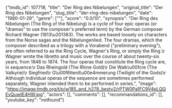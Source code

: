 {"tmdb_id": 107718, "title": "Der Ring des Nibelungen", "original_title": "Der Ring des Nibelungen", "slug_title": "der-ring-des-nibelungen", "date": "1980-01-29", "genre": [""], "score": "0.0/10", "synopsis": "Der Ring des Nibelungen (The Ring of the Nibelung) is a cycle of four epic operas (or \"dramas\" to use the composer's preferred term) by the German composer Richard Wagner (1813\u201383). The works are based loosely on characters from the Norse sagas and the Nibelungenlied. The four dramas, which the composer described as a trilogy with a Vorabend (\"preliminary evening\"), are often referred to as the Ring Cycle, Wagner's Ring, or simply the Ring.\r Wagner wrote the libretto and music over the course of about twenty-six years, from 1848 to 1874. The four operas that constitute the Ring cycle are, in sequence:\r Das Rheingold (The Rhine Gold)\r Die Walk\u00fcre (The Valkyrie)\r Siegfried\r G\u00f6tterd\u00e4mmerung (Twilight of the Gods)\r Although individual operas of the sequence are sometimes performed separately, Wagner intended them to be performed in series.", "image": "https://image.tmdb.org/t/p/w185_and_h278_bestv2/rPTW0Pa1FC9V4pLQQEvQuwtE4HW.jpg", "actors": [], "comments": [], "recommandations_id": [], "youtube_key": "notfound"}